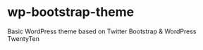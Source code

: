 wp-bootstrap-theme
==================

Basic WordPress theme based on Twitter Bootstrap &amp; WordPress TwentyTen